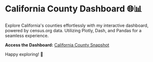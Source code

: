 # California County Dashboard 🌐📊

Explore California's counties effortlessly with my interactive dashboard, powered by census.org data. Utilizing Plotly, Dash, and Pandas for a seamless experience.

**Access the Dashboard:** [California County Snapshot](https://caldashapp-eb54d839ad3e.herokuapp.com/)

Happy exploring! 🚀
